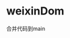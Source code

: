 <!--
 * @Descripttion: 
 * @version: 
 * @Author: sueRimn
 * @Date: 2021-01-27 09:46:53
 * @LastEditors: sueRimn
 * @LastEditTime: 2021-01-27 09:47:32
 -->
# weixinDom
合并代码到main
